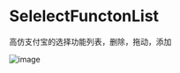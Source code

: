 # SelelectFunctonList
高仿支付宝的选择功能列表，删除，拖动，添加





![image](https://github.com/TurnMoment/SelelectFunctonList/commit/d49f7b19f8d8af28d6ff902d2090edd12d1cce31)

